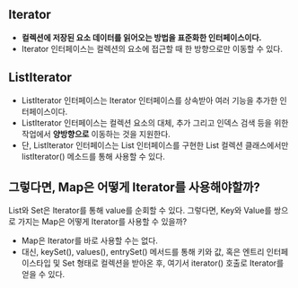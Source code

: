 ## Iterator
- **컬렉션에 저장된 요소 데이터를 읽어오는 방법을 표준화한 인터페이스이다.**
- Iterator 인터페이스는 컬렉션의 요소에 접근할 때 한 방향으로만 이동할 수 있다.

## ListIterator
- ListIterator 인터페이스는 Iterator 인터페이스를 상속받아 여러 기능을 추가한 인터페이스이다.
- ListIterator 인터페이스는 컬렉션 요소의 대체, 추가 그리고 인덱스 검색 등을 위한 작업에서 **양방향으로** 이동하는 것을 지원한다.
- 단, ListIterator 인터페이스는 List 인터페이스를 구현한 List 컬렉션 클래스에서만 listIterator() 메소드를 통해 사용할 수 있다.

## 그렇다면, Map은 어떻게 Iterator를 사용해야할까?
List와 Set은 Iterator를 통해 value를 순회할 수 있다. 그렇다면, Key와 Value를 쌍으로 가지는 Map은 어떻게 Iterator를 사용할 수 있을까?
- Map은 Iterator를 바로 사용할 수는 없다.
- 대신, keySet(), values(), entrySet() 메서드를 통해 키와 값, 혹은 엔트리 인터페이스타입 및 Set 형태로 컬렉션을 받아온 후, 여기서 iterator() 호출로 Iterator를 얻을 수 있다.